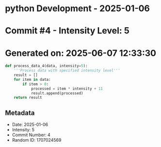﻿# python Development - 2025-01-06
# Commit #4 - Intensity Level: 5
# Generated on: 2025-06-07 12:33:30
```python
def process_data_4(data, intensity=5):
    '''Process data with specified intensity level'''
    result = []
    for item in data:
        if item > 0:
            processed = item * intensity + 11
            result.append(processed)
    return result
```
## Metadata
- Date: 2025-01-06
- Intensity: 5
- Commit Number: 4
- Random ID: 1707024569
